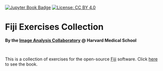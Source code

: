 [![Jupyter Book Badge](https://jupyterbook.org/badge.svg)](https://hms-iac.github.io/fiji-exercises-collection)
[![License: CC BY 4.0](https://img.shields.io/badge/License-CC_BY_4.0-blue.svg)](https://creativecommons.org/licenses/by/4.0/)

# Fiji Exercises Collection
<strong>By the <a href="https://iac.hms.harvard.edu/" target="_blank">Image Analysis Collaboratory</a> @ Harvard Medical School</strong>

<br>

<p>
    This is a collection of exercises for the open-source <a href="https://fiji.sc/" target="_blank">Fiji</a> software.
    Click <a href="https://hms-iac.github.io/fiji-exercises-collection/" target="_blank">here</a> to see the book.
</p>